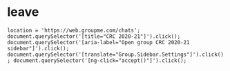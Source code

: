 # leave
`location = 'https://web.groupme.com/chats'; document.querySelector('[title="CRC 2020-21"]').click(); document.querySelector('[aria-label="Open group CRC 2020-21 sidebar"]').click(); document.querySelector('[translate="Group.Sidebar.Settings"]').click(); document.querySelector('[ng-click="accept()"]').click();`
